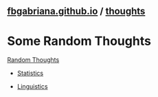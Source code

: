 ## [fbgabriana.github.io](/) / [thoughts](/thoughts/)

# Some Random Thoughts

[Random Thoughts](/thoughts/)

* [Statistics](/thoughts/statistics/)

* [Linguistics](/thoughts/linguistics/)

